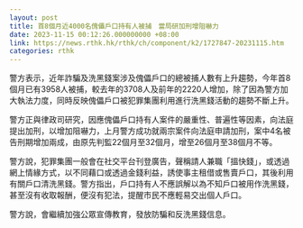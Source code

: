 ```yaml
---
layout: post
title: 首8個月近4000名傀儡戶口持有人被捕　當局研加刑增阻嚇力
date: 2023-11-15 00:12:26.000000000 +08:00
link: https://news.rthk.hk/rthk/ch/component/k2/1727847-20231115.htm
categories: rthk
---
```


警方表示，近年詐騙及洗黑錢案涉及傀儡戶口的總被捕人數有上升趨勢，今年首8個月已有3958人被捕，較去年的3708人及前年的2220人增加，除了因為警方加大執法力度，同時反映傀儡戶口被犯罪集團利用進行洗黑錢活動的趨勢不斷上升。

警方正與律政司研究，因應傀儡戶口持有人案件的嚴重性、普遍性等因素，向法庭提出加刑，以增加阻嚇力，上月警方成功就兩宗案件向法庭申請加刑，案中4名被告刑期增加兩成，由原先判監22個月至32個月，增至26個月至38個月不等。

警方說，犯罪集團一般會在社交平台刊登廣告，聲稱請人兼職「搵快錢」，或透過網上情緣方式，以不同藉口或透過金錢利益，誘使事主租借或售賣戶口，其後利用有關戶口清洗黑錢。警方指出，戶口持有人不應誤解以為不知戶口被用作洗黑錢，甚至沒有收取報酬，便沒有犯法，提醒市民不應輕易交出個人戶口。

警方說，會繼續加強公眾宣傳教育，發放防騙和反洗黑錢信息。
